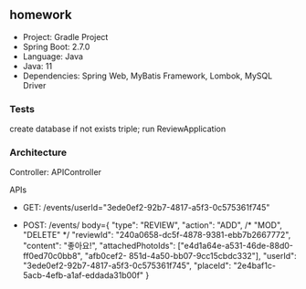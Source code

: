 ## homework

- Project: Gradle Project
- Spring Boot: 2.7.0
- Language: Java
- Java: 11
- Dependencies: Spring Web, MyBatis Framework, Lombok, MySQL Driver


### Tests
create database if not exists triple;
run ReviewApplication


### Architecture
Controller: APIController

APIs
- GET: /events/userId="3ede0ef2-92b7-4817-a5f3-0c575361f745"

- POST: /events/ body={
"type": "REVIEW",
"action": "ADD", /* "MOD", "DELETE" */
"reviewId": "240a0658-dc5f-4878-9381-ebb7b2667772",
"content": "좋아요!",
"attachedPhotoIds": ["e4d1a64e-a531-46de-88d0-ff0ed70c0bb8", "afb0cef2-
851d-4a50-bb07-9cc15cbdc332"],
"userId": "3ede0ef2-92b7-4817-a5f3-0c575361f745",
"placeId": "2e4baf1c-5acb-4efb-a1af-eddada31b00f"
}
